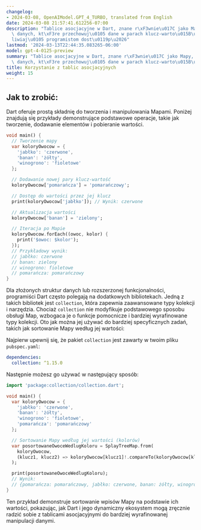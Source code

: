 ```yaml
---
changelog:
- 2024-03-08, OpenAIModel.GPT_4_TURBO, translated from English
date: 2024-03-08 21:57:41.612256-07:00
description: "Tablice asocjacyjne w Dart, znane r\xF3wnie\u017C jako Mapy, to struktury\
  \ danych, kt\xF3re przechowuj\u0105 dane w parach klucz-warto\u015B\u0107. Umo\u017C\
  liwiaj\u0105 programistom dost\u0119p\u2026"
lastmod: '2024-03-13T22:44:35.083265-06:00'
model: gpt-4-0125-preview
summary: "Tablice asocjacyjne w Dart, znane r\xF3wnie\u017C jako Mapy, to struktury\
  \ danych, kt\xF3re przechowuj\u0105 dane w parach klucz-warto\u015B\u0107."
title: Korzystanie z tablic asocjacyjnych
weight: 15
---
```


## Jak to zrobić:
Dart oferuje prostą składnię do tworzenia i manipulowania Mapami. Poniżej znajdują się przykłady demonstrujące podstawowe operacje, takie jak tworzenie, dodawanie elementów i pobieranie wartości.

```dart
void main() {
  // Tworzenie mapy
  var koloryOwocow = {
    'jabłko': 'czerwone',
    'banan': 'żółty',
    'winogrono': 'fioletowe'
  };

  // Dodawanie nowej pary klucz-wartość
  koloryOwocow['pomarańcza'] = 'pomarańczowy';

  // Dostęp do wartości przez jej klucz
  print(koloryOwocow['jabłko']); // Wynik: czerwone

  // Aktualizacja wartości
  koloryOwocow['banan'] = 'zielony';

  // Iteracja po Mapie
  koloryOwocow.forEach((owoc, kolor) {
    print('$owoc: $kolor');
  });
  // Przykładowy wynik:
  // jabłko: czerwone
  // banan: zielony
  // winogrono: fioletowe
  // pomarańcza: pomarańczowy
}
```

Dla złożonych struktur danych lub rozszerzonej funkcjonalności, programiści Dart często polegają na dodatkowych bibliotekach. Jedną z takich bibliotek jest `collection`, która zapewnia zaawansowane typy kolekcji i narzędzia. Chociaż `collection` nie modyfikuje podstawowego sposobu obsługi Map, wzbogaca je o funkcje pomocnicze i bardziej wyrafinowane typy kolekcji. Oto jak można jej używać do bardziej specyficznych zadań, takich jak sortowanie Mapy według jej wartości:

Najpierw upewnij się, że pakiet `collection` jest zawarty w twoim pliku `pubspec.yaml`:

```yaml
dependencies:
  collection: ^1.15.0
```

Następnie możesz go używać w następujący sposób:

```dart
import 'package:collection/collection.dart';

void main() {
  var koloryOwocow = {
    'jabłko': 'czerwone',
    'banan': 'żółty',
    'winogrono': 'fioletowe',
    'pomarańcza': 'pomarańczowy'
  };

  // Sortowanie Mapy według jej wartości (kolorów)
  var posortowaneOwoceWedlugKoloru = SplayTreeMap.from(
    koloryOwocow,
    (klucz1, klucz2) => koloryOwocow[klucz1]!.compareTo(koloryOwocow[klucz2]!)
  );

  print(posortowaneOwoceWedlugKoloru);
  // Wynik:
  // {pomarańcza: pomarańczowy, jabłko: czerwone, banan: żółty, winogrono: fioletowe}
}
```

Ten przykład demonstruje sortowanie wpisów Mapy na podstawie ich wartości, pokazując, jak Dart i jego dynamiczny ekosystem mogą zręcznie radzić sobie z tablicami asocjacyjnymi do bardziej wyrafinowanej manipulacji danymi.
